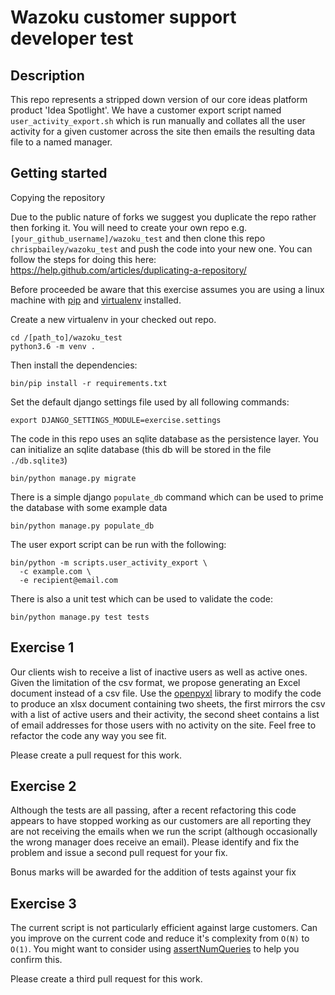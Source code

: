 # Wazoku customer support developer test

## Description
This repo represents a stripped down version of our core ideas platform product 'Idea Spotlight'.
We have a customer export script named `user_activity_export.sh` which is run manually
and collates all the user activity for a given customer across the
site then emails the resulting data file to a named manager.

## Getting started

Copying the repository

Due to the public nature of forks we suggest you duplicate the repo rather then forking it.
You will need to create your own repo e.g. `[your_github_username]/wazoku_test` and then clone
this repo `chrispbailey/wazoku_test` and push the code into your new one. You can follow the steps for doing this here: https://help.github.com/articles/duplicating-a-repository/

Before proceeded be aware that this exercise assumes you are using a linux machine with [pip](https://pip.pypa.io/en/stable) and [virtualenv](https://virtualenv.pypa.io/en/stable/) installed.

Create a new virtualenv in your checked out repo.

    cd /[path_to]/wazoku_test
    python3.6 -m venv .


Then install the dependencies:

    bin/pip install -r requirements.txt


Set the default django settings file used by all following commands:

    export DJANGO_SETTINGS_MODULE=exercise.settings


The code in this repo uses an sqlite database as the persistence layer. You can initialize an sqlite database (this db will be stored in the file `./db.sqlite3`)

    bin/python manage.py migrate

There is a simple django `populate_db` command which can be used to prime the database with some example data

    bin/python manage.py populate_db

The user export script can be run with the following:

    bin/python -m scripts.user_activity_export \
      -c example.com \
      -e recipient@email.com

There is also a unit test which can be used to validate the code:

    bin/python manage.py test tests



## Exercise 1

Our clients wish to receive a list of inactive users as well as active ones. Given the limitation
of the csv format, we propose generating an Excel document instead of a csv file. Use the
[openpyxl](https://openpyxl.readthedocs.org/) library to modify the code to produce an xlsx document
containing two sheets, the first mirrors the csv with a list of active users and their activity, the
second sheet contains a list of email addresses for those users with no activity on the site.
Feel free to refactor the code any way you see fit.

Please create a pull request for this work.

## Exercise 2

Although the tests are all passing, after a recent refactoring this code appears to have stopped working as
our customers are all reporting they are not receiving the emails when we run the script
(although occasionally the wrong manager does receive an email).
Please identify and fix the problem and issue a second pull request for your fix.

Bonus marks will be awarded for the addition of tests against your fix

## Exercise 3

The current script is not particularly efficient against large customers. Can you improve on
the current code and reduce it's complexity from `O(N)` to `O(1)`. You might want to consider using [assertNumQueries]( https://docs.djangoproject.com/en/1.9/topics/testing/tools/#django.test.TransactionTestCase.assertNumQueries) to help you confirm this.

Please create a third pull request for this work.
